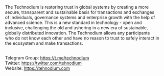 ﻿The Technodium is restoring trust in global systems by creating a more secure, transparent and sustainable basis for transactions and exchanges of individuals, governance systems and enterprise growth with the help of advanced science. This is a new standard in technology - open and inclusive, challenging the old and ushering in a new era of sustainable, globally distributed innovation. The Technodium allows any participants who do not know each other and have no reason to trust to safely interact in the ecosystem and make transactions.


<br>
Telegram Group: <a href="https://t.me/technodium">https://t.me/technodium</a><br>
Twitter: <a href="https://twitter.com/tehnodium">https://twitter.com/tehnodium</a><br>
Website: <a href="https://tehnodium.com">https://tehnodium.com</a></p>
